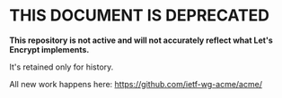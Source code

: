 # THIS DOCUMENT IS DEPRECATED

**This repository is not active and will not accurately reflect what Let's Encrypt implements.**

It's retained only for history.

All new work happens here: https://github.com/ietf-wg-acme/acme/
